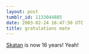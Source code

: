 ```yaml
---
layout: post
tumblr_id: 1133044885  
date: 2003-02-24 16:47:50 UTC
title: gratulations mate
---
```


<a href="http://skatan.info/" target="_blank">Skatan</a>  is now 16 years! Yeah!

